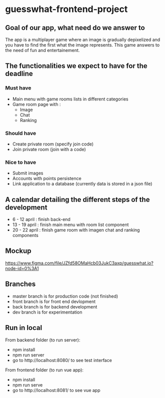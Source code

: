 # guesswhat-frontend-project

## Goal of our app, what need do we answer to
The app is a multiplayer game where an image is gradually depixelized 
and you have to find the first what the image represents. 
This game answers to the need of fun and entertainement.

## The functionalities we expect to have for the deadline 
### Must have
* Main menu with game rooms lists in different categories
* Game room page with :
  * Image
  * Chat 
  * Ranking
### Should have
* Create private room (specify join code)
* Join private room (join with a code)
### Nice to have
* Submit images
* Accounts with points persistence
* Link application to a database (currently data is stored in a json file)

## A calendar detailing the different steps of the development
* 6 - 12 april : finish back-end
* 13 - 19 april : finish main menu with room list component
* 20 - 22 april : finish game room with imagen chat and ranking components

## Mockup
https://www.figma.com/file/JZfd58OMaHcb03JukC3axp/guesswhat.io?node-id=0%3A1

## Branches
* master branch is for production code (not finished)
* front branch is for front end devlopment
* back branch is for backend development
* dev branch is for experimentation


## Run in local
From backend folder (to run server):
* npm install
* npm run server
* go to http://localhost:8080/ to see test interface

From frontend folder (to run vue app):
* npm install
* npm run serve
* go to http://localhost:8081/ to see vue app

